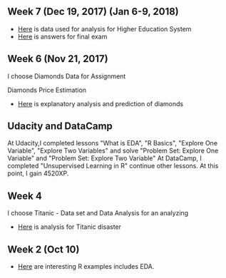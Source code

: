 
## Week 7 (Dec 19, 2017) (Jan 6-9, 2018)

+ [Here](files/Final_R.RData) is data used for analysis for Higher Education System
+ [Here](files/Final.pdf) is answers for final exam


## Week 6 (Nov 21, 2017) 
I choose Diamonds Data for Assignment

Diamonds Price Estimation

+ [Here](files/Diamonds.html) is explanatory analysis and prediction of diamonds


## Udacity and DataCamp

At Udacity,I completed lessons "What is EDA", "R Basics", "Explore One Variable", "Explore Two Variables" and solve "Problem Set: Explore One Variable" and "Problem Set: Explore Two Variable"
At DataCamp, I completed "Unsupervised Learning in R" continue other lessons. At this point, I gain 4520XP.


## Week 4

I choose Titanic - Data set and Data Analysis for an analyzing

+ [Here](files/Titanic.html) is analysis for Titanic disaster 


## Week 2 (Oct 10)

+ [Here](files/Interesting_R_Examples) are interesting R examples includes EDA.

